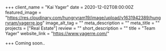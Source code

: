 +++
client_name = "Kai Yager"
date = 2020-12-02T08:00:00Z
featured_image = "https://res.cloudinary.com/hungryram19/image/upload/v1631942389/hungryram/yagerre.jpg"
image_alt_tag = ""
meta_description = ""
meta_title = ""
projects = ["Real Estate"]
review = ""
short_description = ""
title = "Team Yager"
website_link = "https://www.yagerre.com/"

+++
Coming soon..